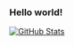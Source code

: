 ### Hello world!

[![GitHub Stats](https://github-readme-stats.vercel.app/api?username=decoyer&theme=vue-dark&show_icons=true)](https://github.com/decoyer)
